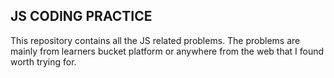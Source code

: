 ## JS CODING PRACTICE

This repository contains all the JS related problems. The problems are mainly from learners bucket platform or anywhere from the web that I found worth trying for.